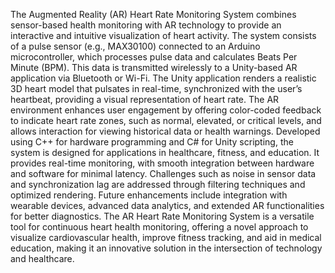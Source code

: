 
The Augmented Reality (AR) Heart Rate Monitoring System combines sensor-based health monitoring with AR technology to provide an interactive and intuitive visualization of heart activity. The system consists of a pulse sensor (e.g., MAX30100) connected to an Arduino microcontroller, which processes pulse data and calculates Beats Per Minute (BPM). This data is transmitted wirelessly to a Unity-based AR application via Bluetooth or Wi-Fi. The Unity application renders a realistic 3D heart model that pulsates in real-time, synchronized with the user’s heartbeat, providing a visual representation of heart rate. The AR environment enhances user engagement by offering color-coded feedback to indicate heart rate zones, such as normal, elevated, or critical levels, and allows interaction for viewing historical data or health warnings. Developed using C++ for hardware programming and C# for Unity scripting, the system is designed for applications in healthcare, fitness, and education. It provides real-time monitoring, with smooth integration between hardware and software for minimal latency. Challenges such as noise in sensor data and synchronization lag are addressed through filtering techniques and optimized rendering. Future enhancements include integration with wearable devices, advanced data analytics, and extended AR functionalities for better diagnostics. The AR Heart Rate Monitoring System is a versatile tool for continuous heart health monitoring, offering a novel approach to visualize cardiovascular health, improve fitness tracking, and aid in medical education, making it an innovative solution in the intersection of technology and healthcare.

